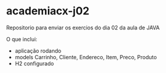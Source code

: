 # academiacx-j02
Repositorio para enviar os exercios do dia 02 da aula de JAVA

O que inclui:
- aplicação rodando
- models Carrinho, Cliente, Endereco, Item, Preco, Produto
- H2 configurado
